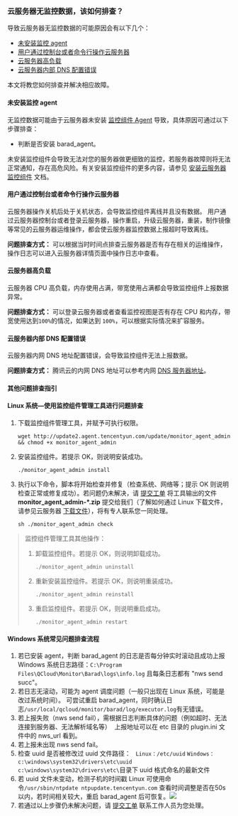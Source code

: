 ### 云服务器无监控数据，该如何排查？

导致云服务器无监控数据的可能原因会有以下几个：
- [未安装监控 agent](#step1)
- [用户通过控制台或者命令行操作云服务器](#step2)
- [云服务器高负载](#step3)
- [云服务器内部 DNS 配置错误](#step4)

本文将教您如何排查并解决相应故障。

<span id="step1"></span>

#### 未安装监控 agent
无监控数据可能由于云服务器未安装 [监控组件 Agent](https://cloud.tencent.com/doc/product/248/2258) 导致，具体原因可通过以下步骤排查：
- 判断是否安装 barad_agent。

未安装监控组件会导致无法对您的服务器做更细致的监控，若服务器故障则将无法正常通知，存在高危风险。有关安装监控组件的更多内容，请参见 [安装云服务器监控组件](https://cloud.tencent.com/document/product/248/6211) 文档。


<span id="step2"></span>

#### 用户通过控制台或者命令行操作云服务器

云服务器操作关机后处于关机状态，会导致监控组件离线并且没有数据。
用户通过云服务器控制台或者登录云服务器，操作重启，升级云服务器，重装，制作镜像等常见的云服务器运维操作，都会使云服务器监控数据上报超时导致离线。

**问题排查方式：** 可以根据当时时间点排查云服务器是否有存在相关的运维操作，操作日志可以进入云服务器详情页面中操作日志中查看。

<span id="step3"></span>

#### 云服务器高负载

云服务器 CPU 高负载，内存使用占满，带宽使用占满都会导致监控组件上报数据异常。

**问题排查方式：** 可以登录云服务器或者查看监控视图是否有存在 CPU 和内存，带宽使用达到`100%`的情况，如果达到 `100%`，可以根据实际情况来扩容服务。


<span id="step4"></span>

####  云服务器内部 DNS 配置错误

云服务器内网 DNS 地址配置错误，会导致监控组件无法上报数据。

**问题排查方式：** 腾讯云的内网 DNS 地址可以参考内网 [DNS 服务器地址](https://cloud.tencent.com/document/product/213/5225#dns-.E6.9C.8D.E5.8A.A1.E5.99.A8.E5.9C.B0.E5.9D.80)。


#### 其他问题排查指引

#### Linux 系统—使用监控组件管理工具进行问题排查

1. 下载监控组件管理工具，并赋予可执行权限。
   ```shell
   wget http://update2.agent.tencentyun.com/update/monitor_agent_admin && chmod +x monitor_agent_admin
   ```
2. 安装监控组件。若提示 OK，则说明安装成功。
   ```shell
   ./monitor_agent_admin install
   ```
3. 执行以下命令，脚本将开始检查并修复（检查系统、网络等；提示 OK 则说明检查正常或修复成功）。若问题仍未解决，请 [提交工单](https://console.cloud.tencent.com/workorder/category) 将工具输出的文件 **monitor_agent_admin-\*.zip** 提交给我们（了解如何通过 Linux 下载文件，请参见云服务器 [下载文件](https://cloud.tencent.com/document/product/213/2133#.E4.B8.8B.E8.BD.BD.E6.96.87.E4.BB.B6)），将有专人联系您一同处理。
   ```shell
   sh ./monitor_agent_admin check
   ```
> 监控组件管理工具其他操作：
>
> 1. 卸载监控组件。若提示 OK，则说明卸载成功。
>    ```shell
>    ./monitor_agent_admin uninstall
>    ```
> 2. 重新安装监控组件。若提示 OK，则说明重装成功。
>    ```shell
>    ./monitor_agent_admin reinstall
>    ```
> 3. 重启监控组件。若提示 OK，则说明重启成功。
>    ```shell
>    ./monitor_agent_admin restart
>    ```


#### Windows 系统常见问题排查流程

1. 若已安装 agent，判断 barad_agent 的日志是否每分钟实时滚动且成功上报 
Windows 系统日志路径：`C:\Program Files\QCloud\Monitor\Barad\logs\info.log`
且每条日志都有 "nws send succ"。
2. 若日志无滚动，可能为 agent 调度问题（一般只出现在 Linux 系统，可能是改过系统时间）。
   可尝试重启 barad_agent，同时确认日志`/usr/local/qcloud/monitor/barad/log/executor.log`有无错误。
3. 若上报失败（nws send fail），需根据日志判断具体的问题（例如超时、无法连接到服务器、无法解析域名等） 
   上报地址可以在 etc 目录的 plugin.ini 文件中的 nws_url 看到。
4. 若上报未出现 nws send fail。
  1. 检查 uuid 是否被修改过
   uuid 文件路径：
` Linux：/etc/uuid`
 `Windows：c:\windows\system32\drivers\etc\uuid`
` c:\windows\system32\drivers\etc\`目录下 uuid 格式命名的最新文件
   2. 若 uuid 文件未变动，检测子机的时间戳
    Linux 可使用命令`/usr/sbin/ntpdate ntpupdate.tencentyun.com` 查看时间调整是否在50s以内，若时间相关较大，重启 barad_agent 后可恢复。![](https://main.qcloudimg.com/raw/2be108329ee18a199ae1d5b28a571460.png)
5. 若通过以上步骤仍未解决问题，请 [提交工单](https://console.cloud.tencent.com/workorder/category) 联系工作人员为您处理。
